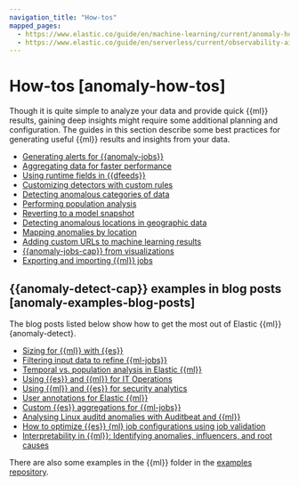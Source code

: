 ```yaml
---
navigation_title: "How-tos"
mapped_pages:
  - https://www.elastic.co/guide/en/machine-learning/current/anomaly-how-tos.html
  - https://www.elastic.co/guide/en/serverless/current/observability-aiops-tune-anomaly-detection-job.html
---
```


# How-tos [anomaly-how-tos]

Though it is quite simple to analyze your data and provide quick {{ml}} results, gaining deep insights might require some additional planning and configuration. The guides in this section describe some best practices for generating useful {{ml}} results and insights from your data.

* [Generating alerts for {{anomaly-jobs}}](ml-configuring-alerts.md)
* [Aggregating data for faster performance](ml-configuring-aggregation.md)
* [Using runtime fields in {{dfeeds}}](ml-configuring-transform.md)
* [Customizing detectors with custom rules](ml-configuring-detector-custom-rules.md)
* [Detecting anomalous categories of data](ml-configuring-categories.md)
* [Performing population analysis](ml-configuring-populations.md)
* [Reverting to a model snapshot](ml-reverting-model-snapshot.md)
* [Detecting anomalous locations in geographic data](geographic-anomalies.md)
* [Mapping anomalies by location](mapping-anomalies.md)
* [Adding custom URLs to machine learning results](ml-configuring-url.md)
* [{{anomaly-jobs-cap}} from visualizations](ml-jobs-from-lens.md)
* [Exporting and importing {{ml}} jobs](move-jobs.md)

## {{anomaly-detect-cap}} examples in blog posts [anomaly-examples-blog-posts]

The blog posts listed below show how to get the most out of Elastic {{ml}} {anomaly-detect}.

* [Sizing for {{ml}} with {{es}}](https://www.elastic.co/blog/sizing-machine-learning-with-elasticsearch)
* [Filtering input data to refine {{ml-jobs}}](https://www.elastic.co/blog/filtering-input-data-to-refine-machine-learning-jobs)
* [Temporal vs. population analysis in Elastic {{ml}}](https://www.elastic.co/blog/temporal-vs-population-analysis-in-elastic-machine-learning)
* [Using {{es}} and {{ml}} for IT Operations](https://www.elastic.co/blog/using-elasticsearch-and-machine-learning-for-it-operations)
* [Using {{ml}} and {{es}} for security analytics](https://www.elastic.co/blog/using-machine-learning-and-elasticsearch-for-security-analytics-deep-dive)
* [User annotations for Elastic {{ml}}](https://www.elastic.co/blog/augmenting-results-with-user-annotations-for-elastic-machine-learning)
* [Custom {{es}} aggregations for {{ml-jobs}}](https://www.elastic.co/blog/custom-elasticsearch-aggregations-for-machine-learning-jobs)
* [Analysing Linux auditd anomalies with Auditbeat and {{ml}}](https://www.elastic.co/blog/analysing-linux-auditd-anomalies-with-auditbeat-and-elastic-stack-machine-learning)
* [How to optimize {{es}} {ml} job configurations using job validation](https://www.elastic.co/blog/how-to-optimize-elasticsearch-machine-learning-job-configurations-using-job-validation)
* [Interpretability in {{ml}}: Identifying anomalies, influencers, and root causes](https://www.elastic.co/blog/interpretability-in-ml-identifying-anomalies-influencers-root-causes)

There are also some examples in the {{ml}} folder in the [examples repository](https://github.com/elastic/examples).
